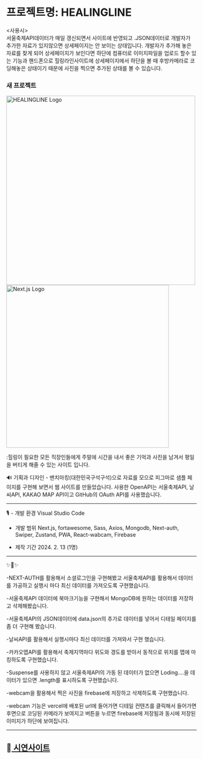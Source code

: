 # 프로젝트명: HEALINGLINE

<사용시> <br/>
서울축제API데이터가 매일 갱신되면서 사이트에 반영되고 .JSON데이터로 개발자가 추가한 자료가 있지않으면 상세페이지는 안 보이는 상태입니다.
개발자가 추가해 놓은 자료를 찾게 되어 상세페이지가 보인다면 하단에 컴퓨터로 이미지파일을 업로드 할수 있는 기능과 핸드폰으로 힐링라인사이트에 상세페이지에서 하단을 볼 때 후방카메라로 코딩해놓은 상태이기 때문에 사진을 찍으면 추가된 상태를 볼 수 있습니다. 
### 새 프로젝트

<img src="http://www.nwtnews.co.kr/news/photo/201904/42417_38537_93.jpg" alt="HEALINGLINE Logo" width="500" height="auto">
<img src="https://modulabs.co.kr/wp-content/uploads/2023/10/nextjs14-1536x864.png" alt="Next.js Logo" width="430" height="auto">

:힐링이 필요한 모든 직장인들에게 주말에 시간을 내서 좋은 기억과 사진을 남겨서 평일을 버티게 해줄 수 있는 사이트 입니다.

🔊 
기획과 디자인 - 밴치마킹(대한민국구석구석)으로 자료를 모으로 피그마로 샘플 페이지를 구현해 보면서 웹 사이트를 만들었습니다. 사용한 OpenAPI는 서울축제API, 날씨API, KAKAO MAP API이고 GitHub의 OAuth API를 사용했습니다.

-------------

 🎙️ - 개발 환경
      Visual Studio Code

   - 개발 범위
     Next.js, fortawesome, Sass, Axios, Mongodb, Next-auth, Swiper, Zustand, PWA, React-wabcam, Firebase
 
   - 제작 기간
     2024. 2. 13 (1명)

-------------
✨🎺✨

-NEXT-AUTH를 활용해서 소셜로그인을 구현해봤고 서울축제API를 활용해서 데이터를 가공하고 실행시 마다 최신 데이터를 가져오도록 구현했습니다.

-서울축제API 데이터에 북마크기능을 구현해서 MongoDB에 원하는 데이터를 저장하고 삭제해봤습니다. 

-서울축제API의 JSON데이터에 data.json의 추가로 데이터를 넣어서 디테일 페이지를 좀 더 구현해 봤습니다.

-날씨API를 활용해서 실행시마다 최신 데이터를 가져와서 구현 했습니다. 

-카카오맵API를 활용해서 축제지역마다 위도와 경도를 받아서 동적으로 위치를 맵에 마킹하도록 구현했습니다. 

-Suspense를 사용하지 않고 서울축제API의 가동 된 데이터가 없으면 Loding....을 데이터가 있으면 .length를 표시하도록 구현했습니다.

-webcam을 활용해서 찍은 사진을 firebase에 저장하고 삭제하도록 구현했습니다.

-webcam 기능은 vercel에 배포된 url에 들어가면 디테일 컨텐츠를 클릭해서 들어가면 후면으로 코딩된 카메라가 보여지고 버튼을 누르면 firebase에 저장됨과 동시에 저장된 이미지가 하단에 보여집니다.

-------------
## 📢<a href="https://nextprolast.vercel.app/"> 시연사이트 <a/> 
